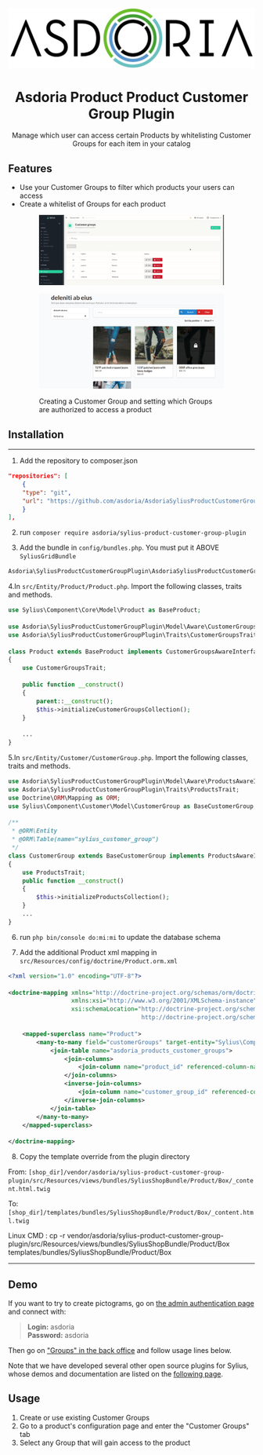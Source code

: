 <p align="center">
</p>

![Example of a product's customer group customization](doc/asdoria.jpg)

<h1 align="center">Asdoria Product Product Customer Group Plugin</h1>

<p align="center">Manage which user can access certain Products by whitelisting Customer Groups for each item in your catalog </p>

## Features

+ Use your Customer Groups to filter which products your users can access
+ Create a whitelist of Groups for each product

<div style="max-width: 75%; height: auto; margin: auto">


![Example of a product's groups whitelisting](doc/guide.gif)

![Example of a product's groups whitelisting](doc/guide_1.png)
</div>



<div style="max-width: 75%; height: auto; margin: auto">


Creating a Customer Group and setting which Groups are authorized to access a product



</div>

## Installation

---
1. Add the repository to composer.json

```JSON
"repositories": [
    {
    "type": "git",
    "url": "https://github.com/asdoria/AsdoriaSyliusProductCustomerGroup.git"
    }
],
```
2. run `composer require asdoria/sylius-product-customer-group-plugin`


3. Add the bundle in `config/bundles.php`. You must put it ABOVE `SyliusGridBundle`

```PHP
Asdoria\SyliusProductCustomerGroupPlugin\AsdoriaSyliusProductCustomerGroupPlugin::class => ['all' => true],
```

4.In `src/Entity/Product/Product.php`. Import the following classes, traits and methods.

```PHP
use Sylius\Component\Core\Model\Product as BaseProduct;

use Asdoria\SyliusProductCustomerGroupPlugin\Model\Aware\CustomerGroupsAwareInterface;
use Asdoria\SyliusProductCustomerGroupPlugin\Traits\CustomerGroupsTrait;

class Product extends BaseProduct implements CustomerGroupsAwareInterface
{
    use CustomerGroupsTrait;
    
    public function __construct()
    {
        parent::__construct();
        $this->initializeCustomerGroupsCollection();
    }
    
    ...
}
```
5.In `src/Entity/Customer/CustomerGroup.php`. Import the following classes, traits and methods.
```PHP
use Asdoria\SyliusProductCustomerGroupPlugin\Model\Aware\ProductsAwareInterface;
use Asdoria\SyliusProductCustomerGroupPlugin\Traits\ProductsTrait;
use Doctrine\ORM\Mapping as ORM;
use Sylius\Component\Customer\Model\CustomerGroup as BaseCustomerGroup;

/**
 * @ORM\Entity
 * @ORM\Table(name="sylius_customer_group")
 */
class CustomerGroup extends BaseCustomerGroup implements ProductsAwareInterface
{
    use ProductsTrait;
    public function __construct()
    {
        $this->initializeProductsCollection();
    }
    ...
}

```
6. run `php bin/console do:mi:mi` to update the database schema

7. Add the additional Product xml mapping in `src/Resources/config/doctrine/Product.orm.xml`
```XML
<?xml version="1.0" encoding="UTF-8"?>

<doctrine-mapping xmlns="http://doctrine-project.org/schemas/orm/doctrine-mapping"
                  xmlns:xsi="http://www.w3.org/2001/XMLSchema-instance"
                  xsi:schemaLocation="http://doctrine-project.org/schemas/orm/doctrine-mapping
                                      http://doctrine-project.org/schemas/orm/doctrine-mapping.xsd">
    
    <mapped-superclass name="Product">
        <many-to-many field="customerGroups" target-entity="Sylius\Component\Customer\Model\CustomerGroupInterface">
            <join-table name="asdoria_products_customer_groups">
                <join-columns>
                    <join-column name="product_id" referenced-column-name="id" />
                </join-columns>
                <inverse-join-columns>
                    <join-column name="customer_group_id" referenced-column-name="id" />
                </inverse-join-columns>
            </join-table>
        </many-to-many>
    </mapped-superclass>
    
</doctrine-mapping>
```

8. Copy the template override from the plugin directory

From: `[shop_dir]/vendor/asdoria/sylius-product-customer-group-plugin/src/Resources/views/bundles/SyliusShopBundle/Product/Box/_content.html.twig`

To: `[shop_dir]/templates/bundles/SyliusShopBundle/Product/Box/_content.html.twig`

Linux CMD : cp -r vendor/asdoria/sylius-product-customer-group-plugin/src/Resources/views/bundles/SyliusShopBundle/Product/Box templates/bundles/SyliusShopBundle/Product/Box

---
## Demo

If you want to try to create pictograms, go on [the admin authentication page](https://demo-sylius.asdoria.fr/admin/) and connect with:
> **Login:** asdoria <br>
> **Password:** asdoria
> 
Then go on ["Groups" in the back office](https://demo-sylius.asdoria.fr/admin/customer-groups/) and follow usage lines below.

Note that we have developed several other open source plugins for Sylius, whose demos and documentation are listed on the [following page](https://asdoria.github.io/).

## Usage

1. Create or use existing Customer Groups
2. Go to a product's configuration page and enter the "Customer Groups" tab
3. Select any Group that will gain access to the product




